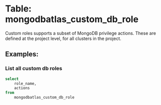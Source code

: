# Table: mongodbatlas_custom_db_role

Custom roles supports a subset of MongoDB privilege actions. These are defined at the project level, for all clusters in the project.

## Examples:

### List all custom db roles
```sql
select 
    role_name,
    actions
from 
    mongodbatlas_custom_db_role
```

